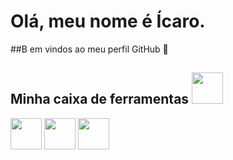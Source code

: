 # Olá, meu nome é Ícaro.
##B em vindos ao meu perfil GitHub 👋

## Minha caixa de ferramentas <img src="https://www.flaticon.com/br/icone-gratis/caixa-de-ferramentas_5604299" height="50" width="50"/>
<p>


 
  <img src="https://cdn.jsdelivr.net/gh/devicons/devicon@latest/icons/python/python-original-wordmark.svg" height="50" width="50"/>
  <img src="https://cdn.jsdelivr.net/gh/devicons/devicon@latest/icons/javascript/javascript-original.svg" height="50" width="50"/>
  <img src="https://cdn.jsdelivr.net/gh/devicons/devicon@latest/icons/typescript/typescript-original.svg" height="50" width="50"/
  <img src="https://cdn.jsdelivr.net/gh/devicons/devicon@latest/icons/nodejs/nodejs-original-wordmark.svg" height="50" width="50" />
</p>






<!--
**icaroasdev/icaroasdev** is a ✨ _special_ ✨ repository because its `README.md` (this file) appears on your GitHub profile.

Here are some ideas to get you started:

- 🔭 I’m currently working on ...
- 🌱 I’m currently learning ...
- 👯 I’m looking to collaborate on ...
- 🤔 I’m looking for help with ...
- 💬 Ask me about ...
- 📫 How to reach me: ...
- 😄 Pronouns: ...
- ⚡ Fun fact: ...
-->
